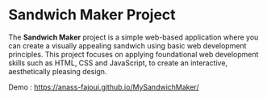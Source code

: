 # Sandwich Maker Project

The **Sandwich Maker** project is a simple web-based application where you can create a visually appealing sandwich using basic web development principles. This project focuses on applying foundational web development skills such as HTML, CSS and JavaScript, to create an interactive, aesthetically pleasing design.

Demo : https://anass-fajoui.github.io/MySandwichMaker/
